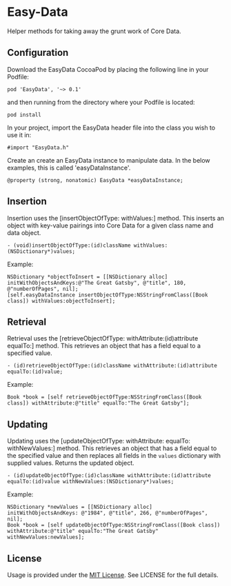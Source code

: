 Easy-Data
=========

Helper methods for taking away the grunt work of Core Data.

## Configuration

Download the EasyData CocoaPod by placing the following line in your Podfile:

```pod 'EasyData', '~> 0.1'```

and then running from the directory where your Podfile is located:

```pod install```

In your project, import the EasyData header file into the class you wish to use it in:

```#import "EasyData.h"```

Create an create an EasyData instance to manipulate data. In the below examples, this is called 'easyDataInstance'.

```@property (strong, nonatomic) EasyData *easyDataInstance;```

## Insertion

Insertion uses the [insertObjectOfType: withValues:] method. This inserts an object with key-value pairings into Core Data for a given class name and data object.

```- (void)insertObjectOfType:(id)className withValues:(NSDictionary*)values;```

Example:

```    
NSDictionary *objectToInsert = [[NSDictionary alloc] initWithObjectsAndKeys:@"The Great Gatsby", @"title", 180, @"numberOfPages", nil];
[self.easyDataInstance insertObjectOfType:NSStringFromClass([Book class]) withValues:objectToInsert];
```

## Retrieval

Retrieval uses the [retrieveObjectOfType: withAttribute:(id)attribute equalTo:] method. This retrieves an object that has a field equal to a specified value.

```- (id)retrieveObjectOfType:(id)className withAttribute:(id)attribute equalTo:(id)value;```

Example:

```Book *book = [self retrieveObjectOfType:NSStringFromClass([Book class]) withAttribute:@"title" equalTo:"The Great Gatsby"];```

## Updating

Updating uses the [updateObjectOfType: withAttribute: equalTo: withNewValues:] method. This retrieves an object that has a field equal to the specified value and then replaces all fields in the ```values``` dictionary with supplied values. Returns the updated object.

```- (id)updateObjectOfType:(id)className withAttribute:(id)attribute equalTo:(id)value withNewValues:(NSDictionary*)values;```

Example:

```
NSDictionary *newValues = [[NSDictionary alloc] initWithObjectsAndKeys: @"1984", @"title", 266, @"numberOfPages", nil];
Book *book = [self updateObjectOfType:NSStringFromClass([Book class]) withAttribute:@"title" equalTo:"The Great Gatsby" withNewValues:newValues];
```

## License

Usage is provided under the [MIT License](http://opensource.org/licenses/MIT). See LICENSE for the full details.
